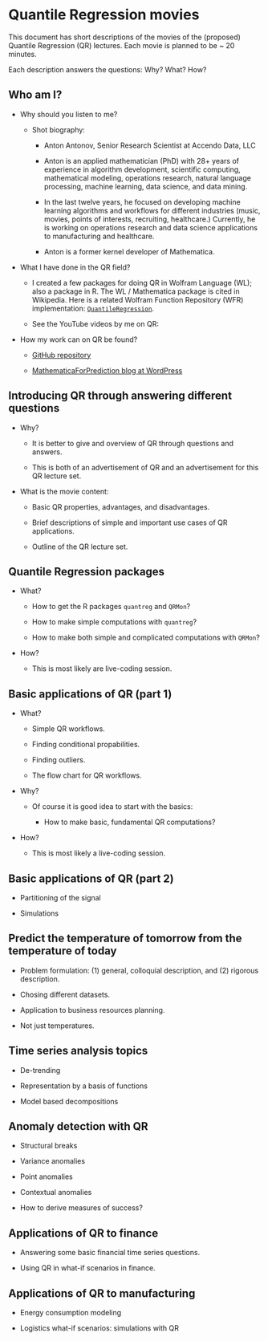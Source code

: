 # Quantile Regression movies

This document has short descriptions of the movies of the (proposed) Quantile Regression (QR) lectures.
Each movie is planned to be ~ 20 minutes. 

Each description answers the questions: Why? What? How? 


## Who am I?

- Why should you listen to me?
 
   - Shot biography:
   
     - Anton Antonov, Senior Research Scientist at Accendo Data, LLC    
   
     - Anton is an applied mathematician (PhD) with 28+ years of experience in algorithm development, scientific computing, mathematical modeling, operations research, natural language processing, machine learning, data science, and data mining.   
     
     - In the last twelve years, he focused on developing machine learning algorithms and workflows for different industries (music, movies, points of interests, recruiting, healthcare.) Currently, he is working on operations research and data science applications to manufacturing and healthcare.   
     
     - Anton is a former kernel developer of Mathematica.

- What I have done in the QR field?

  - I created a few packages for doing QR in Wolfram Language (WL); also a package in R.
  The WL / Mathematica package is cited in Wikipedia.
  Here is a related Wolfram Function Repository (WFR) implementation: 
  [`QuantileRegression`](https://resources.wolframcloud.com/FunctionRepository/resources/QuantileRegression).
  
  - See the YouTube videos by me on QR:
  
- How my work can on QR be found?

  - [GitHub repository](https://github.com/antononcube)
  
  - [MathematicaForPrediction blog at WordPress](https://mathematicaforprediction.wordpress.com)   
   
## Introducing QR through answering different questions
   
- Why?
 
  - It is better to give and overview of QR through questions and answers.
  
  - This is both of an advertisement of QR and an advertisement for this QR lecture set.
  
- What is the movie content:

  - Basic QR properties, advantages, and disadvantages.
  
  - Brief descriptions of simple and important use cases of QR applications.
  
  - Outline of the QR lecture set.    

## Quantile Regression packages  
  
- What?
 
  - How to get the R packages `quantreg` and `QRMon`?
  
  - How to make simple computations with `quantreg`?
  
  - How to make both simple and complicated computations with `QRMon`?
  
- How?

  - This is most likely are live-coding session.
  
    
## Basic applications of QR (part 1)

- What?
 
  - Simple QR workflows.
  
  - Finding conditional propabilities.
 
  - Finding outliers.
  
  - The flow chart for QR workflows.
  
- Why?

  - Of course it is good idea to start with the basics: 
  
     - How to make basic, fundamental QR computations?
     
- How?

  - This is most likely a live-coding session.
  

## Basic applications of QR (part 2)

- Partitioning of the signal

- Simulations


## Predict the temperature of tomorrow from the temperature of today

- Problem formulation: (1) general, colloquial description, and (2) rigorous description.

- Chosing different datasets.

- Application to business resources planning.

- Not just temperatures.

           
## Time series analysis topics

- De-trending

- Representation by a basis of functions

- Model based decompositions


## Anomaly detection with QR

- Structural breaks
        
- Variance anomalies

- Point anomalies

- Contextual anomalies

- How to derive measures of success?

## Applications of QR to finance

- Answering some basic financial time series questions. 

- Using QR in what-if scenarios in finance.

## Applications of QR to manufacturing

- Energy consumption modeling

- Logistics what-if scenarios: simulations with QR




  